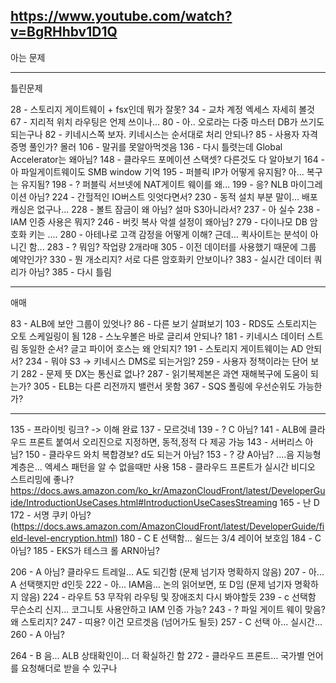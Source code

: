https://www.youtube.com/watch?v=BgRHhbv1D1Q
------------
아는 문제



------------------
틀린문제


28 - 스토리지 게이트웨이 + fsx인데 뭐가 잘못?
34 - 교차 계정 엑세스 자세히 볼것
67 - 지리적 위치 라우팅은 언제 쓰이나...
80 - 아.. 오로라는 다중 마스터 DB가 쓰기도 되는구나
82 - 키네시스쪽 보자. 키네시스는 순서대로 처리 안되나?
85 - 사용자 자격증명 풀인가? 몰러
106 - 말귀를 못알아먹겟음
136 - 다시 틀렷는데 Global Accelerator는 왜아님?
148 - 클라우드 포메이션 스택셋? 다른것도 다 알아보기
164 - 아 파일게이트웨이도 SMB window 기억
195 - 퍼블릭 IP가 어떻게 유지됨? 아... 복구는 유지됨?
198 - ? 퍼블릭 서브넷에 NAT게이트 웨이를 왜...
199 - 응? NLB 마이그레이션 아님?
224 - 간헐적인 IO버스트 잇엇다면서?
230 - 동적 설치 부분 말이... 배포 캐싱은 없구나...
228 - 볼트 잠금이 왜 아님? 설마 S3아니라서?
237 - 아 실수
238 - IAM 인증 사용은 뭐지?
246 - 버킷 복사 악셀 설정이 왜아님?
279 - 다이나모 DB 암호화 키는 ....
280 - 아테나로 고객 감정을 어떻게 이해? 근데... 퀵사이트는 분석이 아니긴 함...
283 - ? 뭐임? 작업량 2개라매
305 - 이전 데이터를 사용했기 때문에 그룹 예약인가?
330 - 뭔 개소리지? 서로 다른 암호화키 안보이나?
383 - 실시간 데이터 쿼리가 아님?
385 - 다시 틀림


---------
애매

83 - ALB에 보안 그룹이 있엇나?
86 - 다른 보기 살펴보기
103 - RDS도 스토리지는 오토 스케일링이 됨
128 - 스노우볼은 바로 글리셔 안되나?
181 - 키네시스 데이터 스트림 동일한 순서? 글고 파이어 호스는 왜 안되지?
191 - 스토리지 게이트웨이는 AD 안되서?
234 - 뭐야 S3 -> 키네시스 DMS로 되는거임?
259 - 사용자 정책이라는 단어 보기
282 - 문제 뜻 DX는 통신료 없나?
287 - 읽기복제본은 과연 재해복구에 도움이 되는가?
305 - ELB는 다른 리전까지 밸런서 못함
367 - SQS 폴링에 우선순위도 가능한가?

















---------------------------
135 - 프라이빗 링크? -> 이해 완료
137 - 모르것네
139 - ? C 아님?
141 - ALB에 클라우드 프론트 붙여서 오리진으로 지정하면, 동적,정적 다 제공 가능
143 - 서버리스 아님?
150 - 클라우드 와치 복합경보? d도 되는거 아님?
153 - ? 걍 A아님? ....음 지능형 계층은... 엑세스 패턴을 알 수 없을때만 사용
158 - 클라우드 프론트가 실시간 비디오 스트리밍에 좋나? https://docs.aws.amazon.com/ko_kr/AmazonCloudFront/latest/DeveloperGuide/IntroductionUseCases.html#IntroductionUseCasesStreaming
165 - 난 D
172 - 서명 쿠키 아님? (https://docs.aws.amazon.com/AmazonCloudFront/latest/DeveloperGuide/field-level-encryption.html)
180 - C E 선택함... 쉴드는 3/4 레이어 보호임
184 - C 아님?
185 - EKS가 테스크 롤 ARN아님?




206 - A 아님? 클라우드 트레일... A도 되긴함 (문제 넘기자 명확하지 않음)
207 - 아... A 선택햇지만 d인듯
222 - 아...  IAM음... 논의 읽어보면, 또 D임 (문제 넘기자 명확하지 않음)
224 - 라우트 53 무작위 라우팅 및 장애조치 다시 봐야할듯
239 - c 선택함 무슨소리 신지... 코그니토 사용안하고 IAM 인증 가능?
243 - ? 파일 게이트 웨이 맞음? 왜 스토리지?
247 - 띠용? 이건 모르겟음 (넘어가도 될듯)
257 - C 선택 아... 실시간...
260 - A 아님?




264 - B 음... ALB 상태확인이... 더 확실하긴 함
272 - 클라우드 프론트... 국가별 언어를 요청해더로 받을 수 있구나


